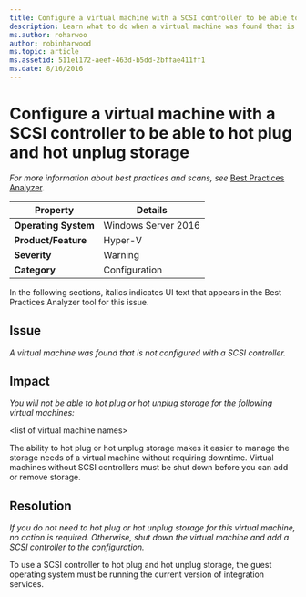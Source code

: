 ```yaml
---
title: Configure a virtual machine with a SCSI controller to be able to hot plug and hot unplug storage
description: Learn what to do when a virtual machine was found that is not configured with a SCSI controller.
ms.author: roharwoo
author: robinharwood
ms.topic: article
ms.assetid: 511e1172-aeef-463d-b5dd-2bffae411ff1
ms.date: 8/16/2016
---
```

# Configure a virtual machine with a SCSI controller to be able to hot plug and hot unplug storage

>



*For more information about best practices and scans, see* [Best Practices Analyzer](/previous-versions/windows/it-pro/windows-server-2008-R2-and-2008/dd759260(v=ws.11)).

|Property|Details|
|-|-|
|**Operating System**|Windows Server 2016|
|**Product/Feature**|Hyper-V|
|**Severity**|Warning|
|**Category**|Configuration|

In the following sections, italics indicates UI text that appears in the Best Practices Analyzer tool for this issue.

## Issue

*A virtual machine was found that is not configured with a SCSI controller.*

## Impact

*You will not be able to hot plug or hot unplug storage for the following virtual machines:*

\<list of virtual machine names>

The ability to hot plug or hot unplug storage makes it easier to manage the storage needs of a virtual machine without requiring downtime. Virtual machines without SCSI controllers must be shut down before you can add or remove storage.

## Resolution

*If you do not need to hot plug or hot unplug storage for this virtual machine, no action is required. Otherwise, shut down the virtual machine and add a SCSI controller to the configuration.*

To use a SCSI controller to hot plug and hot unplug storage, the guest operating system must be running the current version of integration services.
